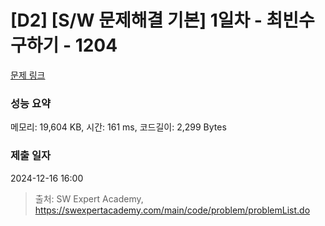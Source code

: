 # [D2] [S/W 문제해결 기본] 1일차 - 최빈수 구하기 - 1204 

[문제 링크](https://swexpertacademy.com/main/code/problem/problemDetail.do?contestProbId=AV13zo1KAAACFAYh) 

### 성능 요약

메모리: 19,604 KB, 시간: 161 ms, 코드길이: 2,299 Bytes

### 제출 일자

2024-12-16 16:00



> 출처: SW Expert Academy, https://swexpertacademy.com/main/code/problem/problemList.do